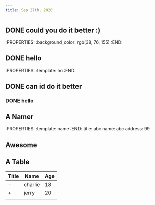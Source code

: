 ```yaml
---
title: Sep 27th, 2020
---
```


## DONE could you do it better :)
:PROPERTIES:
:background_color: rgb(38, 76, 155)
:END:
## DONE hello
:PROPERTIES:
:template: ho
:END:
## DONE can id do it better
### DONE hello
##
## A Namer
:PROPERTIES:
:template: name
:END:
title: abc
name: abc
address: 99
## Awesome
## A Table

| Title | Name    | Age  |
| ----- | ------- | ---- |
| -     | charlie | 18   |
|  +     |  jerry        |  20    |
|       |         |      |

